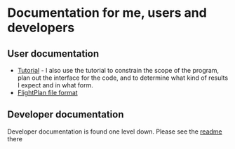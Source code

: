 Documentation for me, users and developers
==========================================

User documentation
------------------

* [Tutorial][tut] - I also use the tutorial to constrain the scope of the
  program, plan out the interface for the code, and to determine what kind of 
  results I expect and in what form.
* [FlightPlan file format][fp]


[tut]: tutorial.md
[fp]: flight-plan.md


Developer documentation
-----------------------
Developer documentation is found one level down. 
Please see the [readme](dev/Readme.md) there